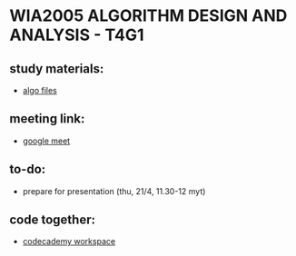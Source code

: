 # WIA2005 ALGORITHM DESIGN AND ANALYSIS - T4G1


## study materials:
- [algo files](https://github.com/ftp7/um-2022/tree/main/um-algo)

## meeting link:
- [google meet](https://meet.google.com/jbq-gcgh-ubd)

## to-do:
- prepare for presentation (thu, 21/4, 11.30-12 myt)

## code together:
- [codecademy workspace](https://www.codecademy.com/workspaces/625c06df0bc923bbc6e97c1b)


